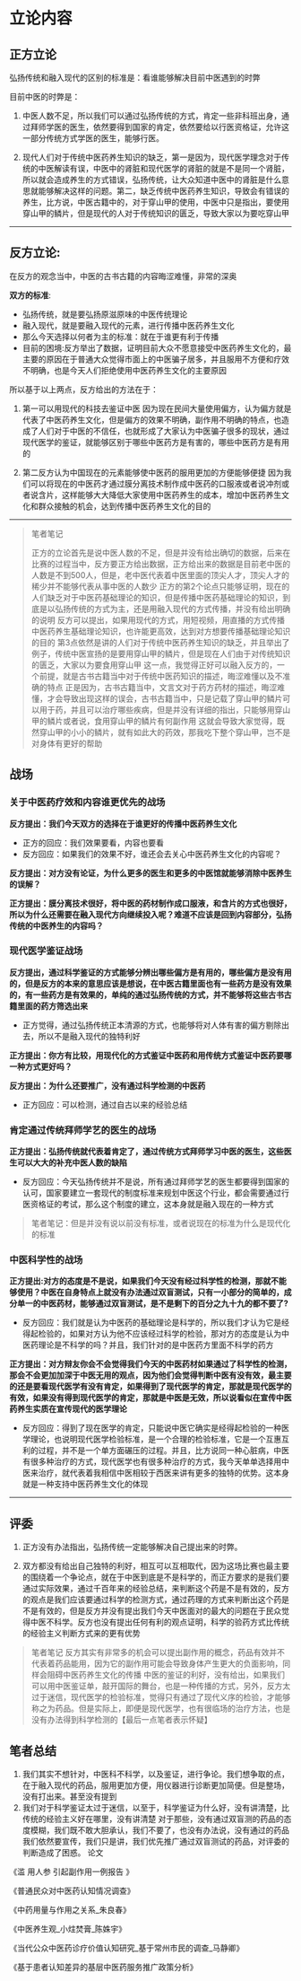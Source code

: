 # 立论内容
## 正方立论


弘扬传统和融入现代的区别的标准是：看谁能够解决目前中医遇到的时弊


目前中医的时弊是：
1. 中医人数不足，所以我们可以通过弘扬传统的方式，肯定一些非科班出身，通过拜师学医的医生，依然要得到国家的肯定，依然要给以行医资格证，允许这一部分传统方式学医的医生，能够行医。

2. 现代人们对于传统中医药养生知识的缺乏，第一是因为，现代医学理念对于传统的中医解读有误，中医中的肾脏和现代医学的肾脏的就是不是同一个肾脏，所以就会造成养生的方式错误，弘扬传统，让大众知道中医中的肾脏是什么意思就能够解决这样的问题。第二，缺乏传统中医药养生知识，导致会有错误的养生，比方说，中医古籍中的，对于穿山甲的使用，中医中只是指出，要使用穿山甲的鳞片，但是现代的人对于传统知识的匮乏，导致大家以为要吃穿山甲
---
## 反方立论:
在反方的观念当中，中医的古书古籍的内容晦涩难懂，非常的深奥

**双方的标准**:

* 弘扬传统，就是要弘扬原滋原味的中医传统理论
* 融入现代，就是要融入现代的元素，进行传播中医药养生文化
* 那么今天选择以何者为主的标准：就在于谁更有利于传播
* 目前的困境:反方举出了数据，证明目前大众不愿意接受中医药养生文化的，最主要的原因在于普通大众觉得市面上的中医骗子居多，并且服用不方便和疗效不明确，也是今天人们拒绝使用中医药养生文化的主要原因

所以基于以上两点，反方给出的方法在于：

1. 第一可以用现代的科技去鉴证中医
因为现在民间大量使用偏方，认为偏方就是代表了中医药养生文化，但是偏方的效果不明确，副作用不明确的特点，也造成了人们对于中医的不信任，也就形成了大家认为中医骗子很多的现状，通过现代医学的鉴证，就能够区别于哪些中医药方是有害的，哪些中医药方是有用的

2. 第二反方认为中国现在的元素能够使中医药的服用更加的方便能够便捷
因为我们可以将现在的中医药才通过膜分离技术制作成中医药的口服液或者说冲剂或者说含片，这样能够大大降低大家使用中医药养生的成本，增加中医药养生文化和群众接触的机会，达到传播中医药养生文化的目的
----
>笔者笔记
>
>正方的立论首先是说中医人数的不足，但是并没有给出确切的数据，后来在比赛的过程当中，反方要正方给出数据，正方给出来的数据是目前老中医的人数是不到500人，但是，老中医代表着中医里面的顶尖人才，顶尖人才的稀少并不能够代表从事中医的人数少
正方的第2个论点只能够证明，现在的人们缺乏对于中医药基础理论的知识，但是传播中医药基础理论的知识，到底是以弘扬传统的方式为主，还是用融入现代的方式传播，并没有给出明确的说明
反方可以提出，如果用现代的方式，用短视频，用直播的方式传播中医药养生基础理论知识，也许能更高效，达到对方想要传播基础理论知识的目的
第3点依然是讲的人们对于传统中医药养生知识的缺乏，并且举出了例子，传统中医宣扬的是要用穿山甲的鳞片，但是现在人们由于对传统知识的匮乏，大家以为要食用穿山甲
这一点，我觉得正好可以融入反方的，一个前提，就是古书古籍当中对于传统中医药知识的描述，晦涩难懂以及不准确的特点
正是因为，古书古籍当中，文言文对于药方药材的描述，晦涩难懂，才会导致出现这样的误会，古书古籍当中，只是记载了穿山甲的鳞片可以用于药，并且可以治疗哪些疾病，但是并没有详细的指出，只能够用穿山甲的鳞片或者说，食用穿山甲的鳞片有何副作用
这就会导致大家觉得，既然穿山甲的小小的鳞片，就有如此大的药效，那我吃下整个穿山甲，岂不是对身体有更好的帮助

## 战场
### 关于中医药疗效和内容谁更优先的战场
**反方提出：我们今天双方的选择在于谁更好的传播中医药养生文化**
* 正方的回应：我们效果要看，内容也要看
* 反方回应：如果我们的效果不好，谁还会去关心中医药养生文化的内容呢？

**反方提出：对方没有论证，为什么更多的医生和更多的中医馆就能够消除中医养生的误解？**

**正方提出：膜分离技术很好，将中医的药材制作成口服液，和含片的方式也很好，所以为什么还需要在融入现代方向继续投入呢？难道不应该是回到内容部分，弘扬传统的中医养生的内容吗？**

### 现代医学鉴证战场
**反方提出，通过科学鉴证的方式能够分辨出哪些偏方是有用的，哪些偏方是没有用的，但是反方的本来的意思应该是想说，在中医古籍里面也有一些药方是没有效果的，有一些药方是有效果的，单纯的通过弘扬传统的方式，并不能够将这些古书古籍里面的药方筛选出来**
* 正方觉得，通过弘扬传统正本清源的方式，也能够将对人体有害的偏方剔除出去，所以不是融入现代的独特利好

**正方提出：你方有比较，用现代化的方式鉴证中医药和用传统方式鉴证中医药要哪一种方式更好吗？**

**反方提出：为什么还要推广，没有通过科学检测的中医药**
* 正方回应：可以检测，通过自古以来的经验总结


### 肯定通过传统拜师学艺的医生的战场
**正方提出：弘扬传统就代表着肯定了，通过传统方式拜师学习中医的医生，这些医生可以大大的补充中医人数的缺陷**
* 反方回应：今天弘扬传统并不是说，所有通过拜师学艺的医生都要得到国家的认可，国家要建立一套现代的制度标准来规划中医这个行业，都会需要通过行医资格证的考试，那么这个制度的建立，这本身就是融入现在的一种方式

> 笔者笔记：但是并没有说以前没有标准，或者说现在的标准为什么是现代化的标准

### 中医科学性的战场
**正方提出:对方的态度是不是说，如果我们今天没有经过科学性的检测，那就不能够使用？中医在自身特点上就没有办法通过双盲测试，只有一小部分的简单的，成分单一的中医药材，能够通过双盲测试，是不是剩下的百分之九十九的都不要了?**
* 反方回应：我们就是认为中医药的基础理论是科学的，所以我们才认为它是经得起检验的，如果对方认为他不应该经过科学的检验，那对方的态度是认为中医药理论是不科学的吗？并且，我们针对的是中医药方里面不科学的药方

**正方提出：对方辩友你会不会觉得我们今天的中医药材如果通过了科学性的检测，那会不会更加加深于中医无用的观点，因为他们会觉得判断中医有没有效，最主要的还是要看现代医学有没有肯定，如果得到了现代医学的肯定，那就是现代医学的有效，如果没有得到现代医学的肯定，那就是中医是无效，所以说看似在宣传中医药养生实质在宣传现代的医学理论**
* 反方回应：得到了现在医学的肯定，只能说中医它确实是经得起检验的一种医学理论，也说明现代医学检验标准，是一个合理的检验标准，它是一个互惠互利的过程，并不是一个单方面碾压的过程。并且，比方说同一种心脏病，中医有很多种治疗的方式，现代医学也有很多种治疗的方式，我今天单单选择用中医来治疗，就代表着我相信中医相较于西医来讲有更多的独特的优势。这本身就是一种支持中医药养生文化的体现
---
## 评委
1. 正方没有办法指出，弘扬传统一定能够解决自己提出来的时弊。

2. 双方都没有给出自己独特的利好，相互可以互相取代，因为这场比赛也最主要的围绕着一个争论点，就在于中医到底是不是科学的，而正方要求的是我们要通过实际效果，通过千百年来的经验总结，来判断这个药是不是有效的，反方的观点是我们应该要通过科学的检测方式，通过药理的方式来判断出这个药是不是有效的，但是反方并没有提出我们今天中医面对的最大的问题在于民众觉得中医不科学。反方也没有提出任何有利的观点证明，科学的验药方式比传统的经验主义判断方式来的更有优势

>笔者笔记
反方其实有非常多的机会可以提出副作用的概念，药品有效并不代表着药品能用，因为它的副作用可能会导致身体产生更大的负面影响，同样会阻碍中医药养生文化的传播
中医的鉴证的利好，没有给出，如果我们可以用中医鉴证单，敲开国际的舞台，也是一种传播的方式，另外，反方太过于迷信，现代医学的检验标准，觉得只有通过了现代义序的检验，才能够称之为药品。但是实际上，即便是现代医学，也有很临场的治疗方法，也是没有办法得到科学检测的【最后一点笔者表示怀疑】

## 笔者总结
1. 我们其实不想针对，中医科不科学，以及鉴证，进行争论。我们想争取的点，在于融入现代的药品，服用更加方便，用仪器进行诊断更加简便。但是整场，没有打出来。甚至没有提到
2. 我们对于科学鉴证太过于迷信，以至于，科学鉴证为什么好，没有讲清楚，比传统的经验主义好在哪里，没有讲清楚
对于那些，没有通过双盲测的药品的态度模糊，我们既不敢大胆承认，我们不要了，也没有办法说，没有通过的药品我们依然要宣传，我们只是讲，我们优先推广通过双盲测试的药品，对评委的判断造成了困惑。
论文

《滥 用人参 引起副作用一例报告 》

《普通民众对中医药认知情况调查》

《中药用量与作用之关系_朱良春》

《中医养生观_小炷焚膏_陈姝宇》

《当代公众中医药诊疗价值认知研究_基于常州市民的调查_马静卿》

《基于患者认知差异的基层中医药服务推广政策分析》